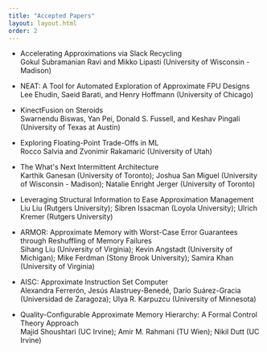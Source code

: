 ```yaml
---
title: "Accepted Papers"
layout: layout.html
order: 2
---
```


* Accelerating Approximations via Slack Recycling  
  Gokul Subramanian Ravi and Mikko Lipasti (University of Wisconsin - Madison)

* NEAT: A Tool for Automated Exploration of Approximate FPU Designs  
  Lee Ehudin, Saeid Barati, and Henry Hoffmann (University of Chicago)

* KinectFusion on Steroids  
  Swarnendu Biswas, Yan Pei, Donald S. Fussell, and Keshav Pingali (University of Texas at Austin)

* Exploring Floating-Point Trade-Offs in ML  
  Rocco Salvia and Zvonimir Rakamarić (University of Utah)

* The What's Next Intermittent Architecture  
  Karthik Ganesan (University of Toronto); Joshua San Miguel (University of Wisconsin - Madison); Natalie Enright Jerger (University of Toronto)

* Leveraging Structural Information to Ease Approximation Management
  Liu Liu (Rutgers University); Sibren Issacman (Loyola University); Ulrich Kremer (Rutgers University)

* ARMOR: Approximate Memory with Worst-Case Error Guarantees through Reshuffling of Memory Failures  
  Sihang Liu (University of Virginia); Kevin Angstadt (University of Michigan); Mike Ferdman (Stony Brook University); Samira Khan (University of Virginia)

* AISC: Approximate Instruction Set Computer  
  Alexandra Ferrerón, Jesús Alastruey-Benedé, Darío Suárez-Gracia (Universidad de Zaragoza); Ulya R. Karpuzcu (University of Minnesota)

* Quality-Configurable Approximate Memory Hierarchy: A Formal Control Theory Approach  
  Majid Shoushtari (UC Irvine); Amir M. Rahmani (TU Wien); Nikil Dutt (UC Irvine)
